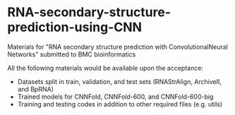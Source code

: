 # RNA-secondary-structure-prediction-using-CNN
Materials for "RNA secondary structure prediction with ConvolutionalNeural Networks" submitted to BMC bioinformatics

All the following materials would be available upon the acceptance:
* Datasets split in train, validation, and test sets (RNAStrAlign, ArchiveII, and BpRNA)
* Trained models for CNNFold, CNNFold-600, and CNNFold-600-big
* Training and testing codes in addition to other required files (e.g. utils)
